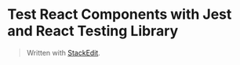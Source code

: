 # Test React Components with Jest and React Testing Library


> Written with [StackEdit](https://stackedit.io/).
<!--stackedit_data:
eyJoaXN0b3J5IjpbLTQ4MTk5NTY0N119
-->